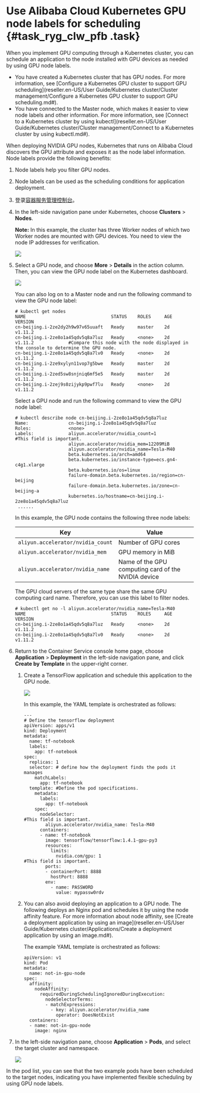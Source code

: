 # Use Alibaba Cloud Kubernetes GPU node labels for scheduling {#task_ryg_clw_pfb .task}

When you implement GPU computing through a Kubernetes cluster, you can schedule an application to the node installed with GPU devices as needed by using GPU node labels.

-   You have created a Kubernetes cluster that has GPU nodes. For more information, see [Configure a Kubernetes GPU cluster to support GPU scheduling](reseller.en-US/User Guide/Kubernetes cluster/Cluster management/Configure a Kubernetes GPU cluster to support GPU scheduling.md#).
-   You have connected to the Master node, which makes it easier to view node labels and other information. For more information, see [Connect to a Kubernetes cluster by using kubectl](reseller.en-US/User Guide/Kubernetes cluster/Cluster management/Connect to a Kubernetes cluster by using kubectl.md#).

When deploying NVIDIA GPU nodes, Kubernetes that runs on Alibaba Cloud discovers the GPU attribute and exposes it as the node label information. Node labels provide the following benefits:

1.  Node labels help you filter GPU nodes.
2.  Node labels can be used as the scheduling conditions for application deployment.

1.  登录[容器服务管理控制台](https://partners-intl.console.aliyun.com/#/cs)。 
2.  In the left-side navigation pane under Kubernetes, choose **Clusters** \> **Nodes**. 

    **Note:** In this example, the cluster has three Worker nodes of which two Worker nodes are mounted with GPU devices. You need to view the node IP addresses for verification.

    ![](http://static-aliyun-doc.oss-cn-hangzhou.aliyuncs.com/assets/img/40309/154451960121050_en-US.png)

3.  Select a GPU node, and choose **More** \> **Details** in the action column. Then, you can view the GPU node label on the Kubernetes dashboard. 

    ![](http://static-aliyun-doc.oss-cn-hangzhou.aliyuncs.com/assets/img/40309/154451960121059_en-US.png)

    You can also log on to a Master node and run the following command to view the GPU node label:

    ```
    # kubectl get nodes
    NAME                                STATUS    ROLES     AGE       VERSION
    cn-beijing.i-2ze2dy2h9w97v65uuaft   Ready     master    2d        v1.11.2
    cn-beijing.i-2ze8o1a45qdv5q8a7luz   Ready     <none>    2d        v1.11.2             #Compare this node with the node displayed in the console to determine the GPU node.
    cn-beijing.i-2ze8o1a45qdv5q8a7lv0   Ready     <none>    2d        v1.11.2
    cn-beijing.i-2ze9xylyn11vop7g5bwe   Ready     master    2d        v1.11.2
    cn-beijing.i-2zed5sw8snjniq6mf5e5   Ready     master    2d        v1.11.2
    cn-beijing.i-2zej9s0zijykp9pwf7lu   Ready     <none>    2d        v1.11.2
    
    ```

    Select a GPU node and run the following command to view the GPU node label:

    ```
    # kubectl describe node cn-beijing.i-2ze8o1a45qdv5q8a7luz
    Name:               cn-beijing.i-2ze8o1a45qdv5q8a7luz
    Roles:              <none>
    Labels:             aliyun.accelerator/nvidia_count=1                          #This field is important.
                        aliyun.accelerator/nvidia_mem=12209MiB
                        aliyun.accelerator/nvidia_name=Tesla-M40
                        beta.kubernetes.io/arch=amd64
                        beta.kubernetes.io/instance-type=ecs.gn4-c4g1.xlarge
                        beta.kubernetes.io/os=linux
                        failure-domain.beta.kubernetes.io/region=cn-beijing
                        failure-domain.beta.kubernetes.io/zone=cn-beijing-a
                        kubernetes.io/hostname=cn-beijing.i-2ze8o1a45qdv5q8a7luz
     ......
    ```

    In this example, the GPU node contains the following three node labels:

    |Key|Value|
    |---|-----|
    |`aliyun.accelerator/nvidia_count`|Number of GPU cores|
    |`aliyun.accelerator/nvidia_mem`|GPU memory in MiB|
    |`aliyun.accelerator/nvidia_name`|Name of the GPU computing card of the NVIDIA device|

    The GPU cloud servers of the same type share the same GPU computing card name. Therefore, you can use this label to filter nodes.

    ```
    # kubectl get no -l aliyun.accelerator/nvidia_name=Tesla-M40
    NAME                                STATUS    ROLES     AGE       VERSION
    cn-beijing.i-2ze8o1a45qdv5q8a7luz   Ready     <none>    2d        v1.11.2
    cn-beijing.i-2ze8o1a45qdv5q8a7lv0   Ready     <none>    2d        v1.11.2
    
    ```

4.  Return to the Container Service console home page, choose **Application** \> **Deployment** in the left-side navigation pane, and click **Create by Template** in the upper-right corner. 
    1.  Create a TensorFlow application and schedule this application to the GPU node. 

        ![](http://static-aliyun-doc.oss-cn-hangzhou.aliyuncs.com/assets/img/40309/154451960221074_en-US.png)

        In this example, the YAML template is orchestrated as follows:

        ```
        ---
        # Define the tensorflow deployment
        apiVersion: apps/v1
        kind: Deployment
        metadata:
          name: tf-notebook
          labels:
            app: tf-notebook
        spec:
          replicas: 1
          selector: # define how the deployment finds the pods it manages
            matchLabels:
              app: tf-notebook
          template: #Define the pod specifications.
            metadata:
              labels:
                app: tf-notebook
            spec:
              nodeSelector:                                                  #This field is important.
                aliyun.accelerator/nvidia_name: Tesla-M40
              containers:
              - name: tf-notebook
                image: tensorflow/tensorflow:1.4.1-gpu-py3
                resources:
                  limits:
                    nvidia.com/gpu: 1                                        #This field is important.
                ports:
                - containerPort: 8888
                  hostPort: 8888
                env:
                  - name: PASSWORD
                    value: mypassw0rdv
        ```

    2.  You can also avoid deploying an application to a GPU node. The following deploys an Nginx pod and schedules it by using the node affinity feature. For more information about node affinity, see [Create a deployment application by using an image](reseller.en-US/User Guide/Kubernetes cluster/Applications/Create a deployment application by using an image.md#). 

        The example YAML template is orchestrated as follows:

        ```
        apiVersion: v1
        kind: Pod
        metadata:
          name: not-in-gpu-node
        spec:
          affinity:
            nodeAffinity:
              requiredDuringSchedulingIgnoredDuringExecution:
                nodeSelectorTerms:
                - matchExpressions:
                  - key: aliyun.accelerator/nvidia_name
                    operator: DoesNotExist
          containers:
          - name: not-in-gpu-node
            image: nginx
        ```

5.  In the left-side navigation pane, choose **Application** \> **Pods**, and select the target cluster and namespace. 

    ![](http://static-aliyun-doc.oss-cn-hangzhou.aliyuncs.com/assets/img/40309/154451960221094_en-US.png)


In the pod list, you can see that the two example pods have been scheduled to the target nodes, indicating you have implemented flexible scheduling by using GPU node labels.

